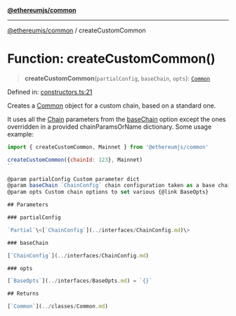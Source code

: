 [**@ethereumjs/common**](../README.md)

***

[@ethereumjs/common](../README.md) / createCustomCommon

# Function: createCustomCommon()

> **createCustomCommon**(`partialConfig`, `baseChain`, `opts`): [`Common`](../classes/Common.md)

Defined in: [constructors.ts:21](https://github.com/Dargon789/ethereumjs-monorepo/blob/master/packages/common/src/constructors.ts#L21)

Creates a [Common](../classes/Common.md) object for a custom chain, based on a standard one.

It uses all the [Chain](../enumerations/Chain.md) parameters from the [baseChain](createCustomCommon.md#basechain) option except the ones overridden
in a provided chainParamsOrName dictionary. Some usage example:

```javascript
import { createCustomCommon, Mainnet } from '@ethereumjs/common'

createCustomCommon({chainId: 123}, Mainnet)
``

@param partialConfig Custom parameter dict
@param baseChain `ChainConfig` chain configuration taken as a base chain, e.g. `Mainnet` (exported at root level)
@param opts Custom chain options to set various {@link BaseOpts}

## Parameters

### partialConfig

`Partial`\<[`ChainConfig`](../interfaces/ChainConfig.md)\>

### baseChain

[`ChainConfig`](../interfaces/ChainConfig.md)

### opts

[`BaseOpts`](../interfaces/BaseOpts.md) = `{}`

## Returns

[`Common`](../classes/Common.md)

